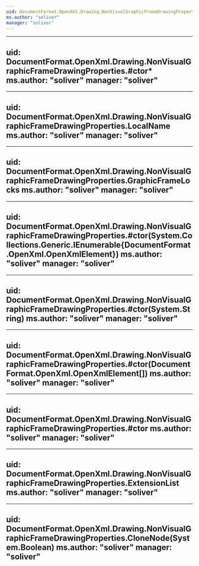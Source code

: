 ```yaml
---
uid: DocumentFormat.OpenXml.Drawing.NonVisualGraphicFrameDrawingProperties
ms.author: "soliver"
manager: "soliver"
---
```


---
uid: DocumentFormat.OpenXml.Drawing.NonVisualGraphicFrameDrawingProperties.#ctor*
ms.author: "soliver"
manager: "soliver"
---

---
uid: DocumentFormat.OpenXml.Drawing.NonVisualGraphicFrameDrawingProperties.LocalName
ms.author: "soliver"
manager: "soliver"
---

---
uid: DocumentFormat.OpenXml.Drawing.NonVisualGraphicFrameDrawingProperties.GraphicFrameLocks
ms.author: "soliver"
manager: "soliver"
---

---
uid: DocumentFormat.OpenXml.Drawing.NonVisualGraphicFrameDrawingProperties.#ctor(System.Collections.Generic.IEnumerable{DocumentFormat.OpenXml.OpenXmlElement})
ms.author: "soliver"
manager: "soliver"
---

---
uid: DocumentFormat.OpenXml.Drawing.NonVisualGraphicFrameDrawingProperties.#ctor(System.String)
ms.author: "soliver"
manager: "soliver"
---

---
uid: DocumentFormat.OpenXml.Drawing.NonVisualGraphicFrameDrawingProperties.#ctor(DocumentFormat.OpenXml.OpenXmlElement[])
ms.author: "soliver"
manager: "soliver"
---

---
uid: DocumentFormat.OpenXml.Drawing.NonVisualGraphicFrameDrawingProperties.#ctor
ms.author: "soliver"
manager: "soliver"
---

---
uid: DocumentFormat.OpenXml.Drawing.NonVisualGraphicFrameDrawingProperties.ExtensionList
ms.author: "soliver"
manager: "soliver"
---

---
uid: DocumentFormat.OpenXml.Drawing.NonVisualGraphicFrameDrawingProperties.CloneNode(System.Boolean)
ms.author: "soliver"
manager: "soliver"
---

